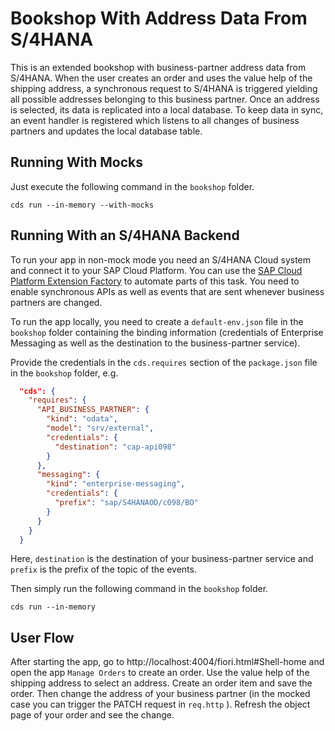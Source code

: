 # Bookshop With Address Data From S/4HANA

This is an extended bookshop with business-partner address data from S/4HANA.
When the user creates an order and uses the value help of the shipping address,
a synchronous request to S/4HANA is triggered yielding all possible addresses
belonging to this business partner. Once an address is selected, its data
is replicated into a local database. To keep data in sync, an event handler
is registered which listens to all changes of business partners and updates the 
local database table.


## Running With Mocks
Just execute the following command in the `bookshop` folder.
```
cds run --in-memory --with-mocks
```



## Running With an S/4HANA Backend

To run your app in non-mock mode you need an S/4HANA Cloud system and connect it to your SAP Cloud Platform. You can use the
[SAP Cloud Platform Extension Factory](https://help.sap.com/viewer/65de2977205c403bbc107264b8eccf4b/Cloud/en-US/346864df64f24011b49abee07bbd79af.html) to automate parts of this task. You need to enable synchronous APIs as well as events that are sent whenever business partners are changed.

To run the app locally, you need to create a `default-env.json` file in the `bookshop` folder containing the binding information (credentials of Enterprise Messaging as well as the destination to the business-partner service).

Provide the credentials in the `cds.requires` section of the `package.json` file in the `bookshop` folder, e.g.

```json
  "cds": {
    "requires": {
      "API_BUSINESS_PARTNER": {
        "kind": "odata",
        "model": "srv/external",
        "credentials": {
          "destination": "cap-api098"
        }
      },
      "messaging": {
        "kind": "enterprise-messaging",
        "credentials": {
          "prefix": "sap/S4HANAOD/c098/BO"
        }
      }
    }
  }
```

Here, `destination` is the destination of your business-partner service and `prefix` is the prefix
of the topic of the events.

Then simply run the following command in the `bookshop` folder.
```
cds run --in-memory
```

## User Flow
After starting the app, go to http://localhost:4004/fiori.html#Shell-home and open the app `Manage Orders` to create an order.
Use the value help of the shipping address to select an address. Create an order item and save the order.
Then change the address of your business partner (in the mocked case you can trigger the PATCH request in `req.http` ). Refresh
the object page of your order and see the change.
